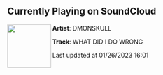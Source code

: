 ## Currently Playing on SoundCloud

[<img align="left" width="100" src="https://i1.sndcdn.com/artworks-Sy5GIVGIZrMXKNMe-GRMu4Q-t500x500.jpg">](https://soundcloud.com/dmonskull/what-did-i-do-wrong-1)

**Artist**: DMONSKULL 

**Track**: WHAT DID I DO WRONG

Last updated at 01/26/2023 16:01
